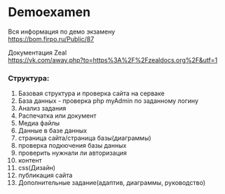 # Demoexamen

Вся информация по демо экзамену <br>
https://bom.firpo.ru/Public/87

Документация Zeal<br>
https://vk.com/away.php?to=https%3A%2F%2Fzealdocs.org%2F&utf=1

### Структура:

1) Базовая структура и проверка сайта на серваке
2) База данных - проверка php myAdmin по заданному логину
3) Анализ задания
4) Распечатка или документ
5) Медиа файлы
6) Данные в базе данных
7) страница сайта/страница базы(диаграммы)
8) проверка подкючения базы данных
9) проверить нужнали ли авторизация
10) контент
11) css(Дизайн)
12) публикация сайта
13) Дополнительные задание(адаптив, диаграммы, руководство)
